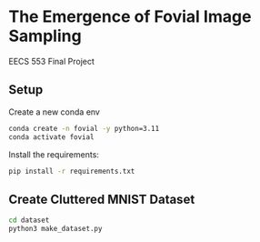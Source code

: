 # The Emergence of Fovial Image Sampling 
EECS 553 Final Project


## Setup
Create a new conda env
```bash
conda create -n fovial -y python=3.11
conda activate fovial
```

Install the requirements:
```bash
pip install -r requirements.txt
```

## Create Cluttered MNIST Dataset
```bash
cd dataset
python3 make_dataset.py
```